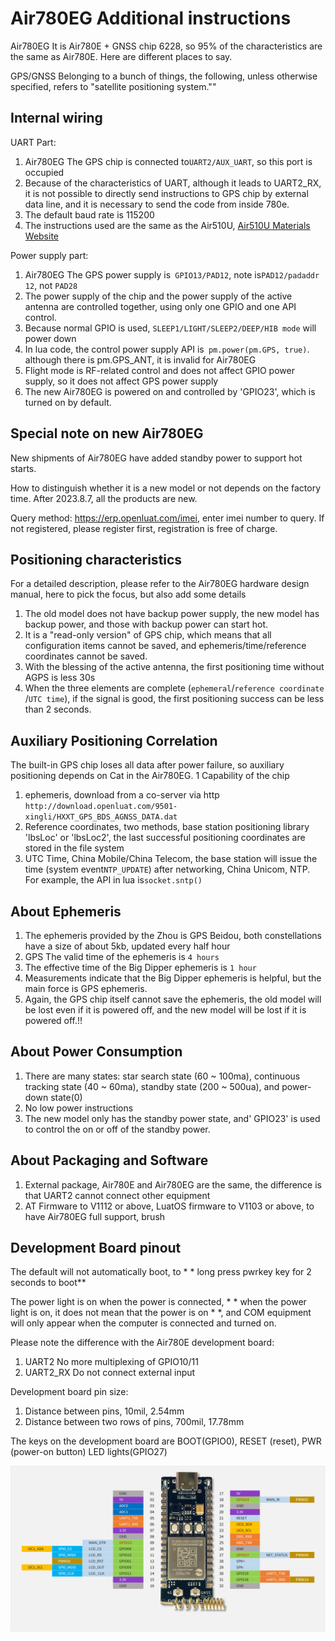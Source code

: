 # Air780EG Additional instructions

Air780EG It is Air780E + GNSS chip 6228, so 95% of the characteristics are the same as Air780E. Here are different places to say.

GPS/GNSS Belonging to a bunch of things, the following, unless otherwise specified, refers to "satellite positioning system.""

## Internal wiring

UART Part:
1. Air780EG The GPS chip is connected to` UART2/AUX_UART `, so this port is occupied
2. Because of the characteristics of UART, although it leads to UART2_RX, it is not possible to directly send instructions to GPS chip by external data line, and it is necessary to send the code from inside 780e.
3. The default baud rate is 115200
4. The instructions used are the same as the Air510U, [Air510U Materials Website](https://air510u.cn)

Power supply part:
1. Air780EG The GPS power supply is` GPIO13/PAD12`, note is` PAD12/padaddr 12 `, not `PAD28`
2. The power supply of the chip and the power supply of the active antenna are controlled together, using only one GPIO and one API control.
3. Because normal GPIO is used, `SLEEP1/LIGHT/SLEEP2/DEEP/HIB mode` will power down
4. In lua code, the control power supply API is` pm.power(pm.GPS, true)`. although there is pm.GPS_ANT, it is invalid for Air780EG
5. Flight mode is RF-related control and does not affect GPIO power supply, so it does not affect GPS power supply
6. The new Air780EG is powered on and controlled by 'GPIO23', which is turned on by default.

## Special note on new Air780EG

New shipments of Air780EG have added standby power to support hot starts.

How to distinguish whether it is a new model or not depends on the factory time. After 2023.8.7, all the products are new.

Query method: https://erp.openluat.com/imei, enter imei number to query. If not registered, please register first, registration is free of charge.

## Positioning characteristics

For a detailed description, please refer to the Air780EG hardware design manual, here to pick the focus, but also add some details

1. The old model does not have backup power supply, the new model has backup power, and those with backup power can start hot.
2. It is a "read-only version" of GPS chip, which means that all configuration items cannot be saved, and ephemeris/time/reference coordinates cannot be saved.
3. With the blessing of the active antenna, the first positioning time without AGPS is less 30s
4. When the three elements are complete (`ephemeral`/`reference coordinate `/`UTC time`), if the signal is good, the first positioning success can be less than 2 seconds.

## Auxiliary Positioning Correlation

The built-in GPS chip loses all data after power failure, so auxiliary positioning depends on Cat in the Air780EG. 1 Capability of the chip

1. ephemeris, download from a co-server via http `http://download.openluat.com/9501-xingli/HXXT_GPS_BDS_AGNSS_DATA.dat`
2. Reference coordinates, two methods, base station positioning library 'lbsLoc' or 'lbsLoc2', the last successful positioning coordinates are stored in the file system
3. UTC Time, China Mobile/China Telecom, the base station will issue the time (system event` NTP_UPDATE `) after networking, China Unicom, NTP. For example, the API in lua is`socket.sntp()`

## About Ephemeris

1. The ephemeris provided by the Zhou is GPS Beidou, both constellations have a size of about 5kb, updated every half hour
2. GPS The valid time of the ephemeris is `4 hours`
3. The effective time of the Big Dipper ephemeris is `1 hour`
4. Measurements indicate that the Big Dipper ephemeris is helpful, but the main force is GPS ephemeris.
5. Again, the GPS chip itself cannot save the ephemeris, the old model will be lost even if it is powered off, and the new model will be lost if it is powered off.!!

## About Power Consumption

1. There are many states: star search state (60 ~ 100ma), continuous tracking state (40 ~ 60ma), standby state (200 ~ 500ua), and power-down state(0)
2. No low power instructions
3. The new model only has the standby power state, and' GPIO23' is used to control the on or off of the standby power.

## About Packaging and Software

1. External package, Air780E and Air780EG are the same, the difference is that UART2 cannot connect other equipment
2. AT Firmware to V1112 or above, LuatOS firmware to V1103 or above, to have Air780EG full support, brush

## Development Board pinout

The default will not automatically boot, to * * long press pwrkey key for 2 seconds to boot**

The power light is on when the power is connected, * * when the power light is on, it does not mean that the power is on * *, and COM equipment will only appear when the computer is connected and turned on.

Please note the difference with the Air780E development board:
1. UART2 No more multiplexing of GPIO10/11
2. UART2_RX Do not connect external input

Development board pin size:
1. Distance between pins, 10mil, 2.54mm
2. Distance between two rows of pins, 700mil, 17.78mm

The keys on the development board are BOOT(GPIO0), RESET (reset), PWR (power-on button) LED lights(GPIO27)

![](pinout_780eg.png)

